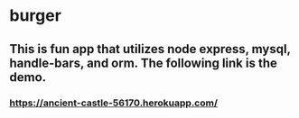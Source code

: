 # burger

## This is fun app that utilizes node express, mysql, handle-bars, and orm.  The following link is the demo.

### https://ancient-castle-56170.herokuapp.com/
